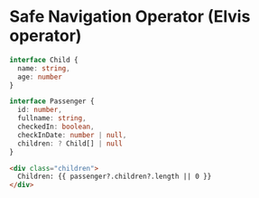 # Safe Navigation Operator (Elvis operator)

```typescript
interface Child {
  name: string,
  age: number
}

interface Passenger {
  id: number,
  fullname: string,
  checkedIn: boolean,
  checkInDate: number | null,
  children: ? Child[] | null
}
```

```html
<div class="children">
  Children: {{ passenger?.children?.length || 0 }}
</div>
```